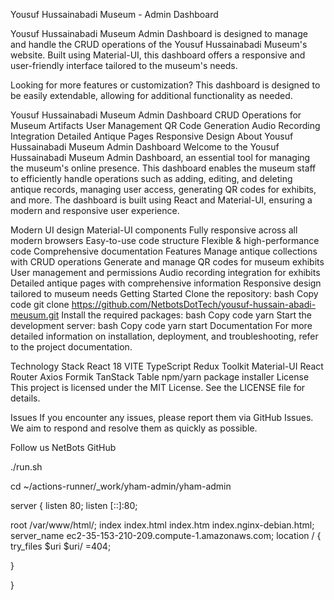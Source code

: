 Yousuf Hussainabadi Museum - Admin Dashboard

Yousuf Hussainabadi Museum Admin Dashboard is designed to manage and handle the CRUD operations of the Yousuf Hussainabadi Museum's website. Built using Material-UI, this dashboard offers a responsive and user-friendly interface tailored to the museum's needs.

Looking for more features or customization? This dashboard is designed to be easily extendable, allowing for additional functionality as needed.

Yousuf Hussainabadi Museum Admin Dashboard
CRUD Operations for Museum Artifacts
User Management
QR Code Generation
Audio Recording Integration
Detailed Antique Pages
Responsive Design
About Yousuf Hussainabadi Museum Admin Dashboard
Welcome to the Yousuf Hussainabadi Museum Admin Dashboard, an essential tool for managing the museum's online presence. This dashboard enables the museum staff to efficiently handle operations such as adding, editing, and deleting antique records, managing user access, generating QR codes for exhibits, and more. The dashboard is built using React and Material-UI, ensuring a modern and responsive user experience.

Modern UI design
Material-UI components
Fully responsive across all modern browsers
Easy-to-use code structure
Flexible & high-performance code
Comprehensive documentation
Features
Manage antique collections with CRUD operations
Generate and manage QR codes for museum exhibits
User management and permissions
Audio recording integration for exhibits
Detailed antique pages with comprehensive information
Responsive design tailored to museum needs
Getting Started
Clone the repository:
bash
Copy code
git clone https://github.com/NetbotsDotTech/yousuf-hussain-abadi-meusum.git
Install the required packages:
bash
Copy code
yarn
Start the development server:
bash
Copy code
yarn start
Documentation
For more detailed information on installation, deployment, and troubleshooting, refer to the project documentation.

Technology Stack
React 18
VITE
TypeScript
Redux Toolkit
Material-UI
React Router
Axios
Formik
TanStack Table
npm/yarn package installer
License
This project is licensed under the MIT License. See the LICENSE file for details.

Issues
If you encounter any issues, please report them via GitHub Issues. We aim to respond and resolve them as quickly as possible.

Follow us
NetBots
GitHub

./run.sh

cd ~/actions-runner/\_work/yham-admin/yham-admin

server {
listen 80;
listen [::]:80;

root /var/www/html/;
index index.html index.htm index.nginx-debian.html;
server_name ec2-35-153-210-209.compute-1.amazonaws.com; 
location / {
try_files $uri $uri/ =404;

}

}